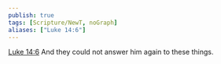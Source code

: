 ```yaml
---
publish: true
tags: [Scripture/NewT, noGraph]
aliases: ["Luke 14:6"]
---
```

[Luke 14:6](https://churchofjesuschrist.org/study/scriptures/nt/luke/14?lang=eng&id=p6#p6) And they could not answer him again to these things.
